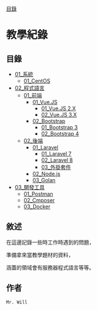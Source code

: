 [目錄](README.md)

# 教學紀錄

## **目錄**
+ [01_系統](01_系統/README.md)
    + [01_CentOS](01_系統/01_CentOS/README.md)
+ [02_程式語言](02_程式語言/README.md)
    + [01_前端](02_程式語言/01_前端/README.md)
        + [01_Vue.JS](02_程式語言/01_前端/01_VueJS/README.md)
            + [01_Vue.JS 2.X](02_程式語言/01_前端/01_VueJS/01_VueJS2/README.md)
            + [02_Vue.JS 3.X](02_程式語言/01_前端/01_VueJS/02_VueJS3/README.md)
        + [02_Bootstrap](02_程式語言/01_前端/02_Bootstrap/README.md)
            + [01_Bootstrap 3](02_程式語言/01_前端/02_Bootstrap/01_Bootstrap3/README.md)
            + [02_Bootstrap 4](02_程式語言/01_前端/02_Bootstrap/02_Bootstrap4/README.md)
    + [02_後端](02_程式語言/02_後端/README.md)
        + [01_Laravel](02_程式語言/02_後端/01_Laravel/README.md)
            + [01_Laravel 7](02_程式語言/02_後端/01_Laravel/01_Laravel7/README.md)
            + [02_Laravel 8](02_程式語言/02_後端/01_Laravel/02_Laravel8/README.md)
            + [03_外掛套件](02_程式語言/02_後端/01_Laravel/03_外掛套件/README.md)
        + [02_Node.js](02_程式語言/02_後端/02_NodeJS/README.md)
        + [03_Golan](02_程式語言/02_後端/03_Golan/README.md)
+ [03_開發工具](03_開發工具/README.md)
    + [01_Postman](03_開發工具/01_Postman/README.md)
    + [02_Cmposer](03_開發工具/02_Cmposer/README.md)
    + [03_Docker](03_開發工具/03_Docker/README.md)

## **敘述**
在這邊記錄一些時工作時遇到的問題，

準備拿來當教學題材的資料，

涵蓋的領域會有服務器程式語言等等。

## **作者**
`Mr. Will`
